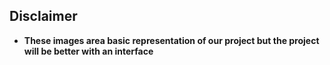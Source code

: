 ## Disclaimer
- **These images area  basic representation of our project but the project will be better with an interface**

